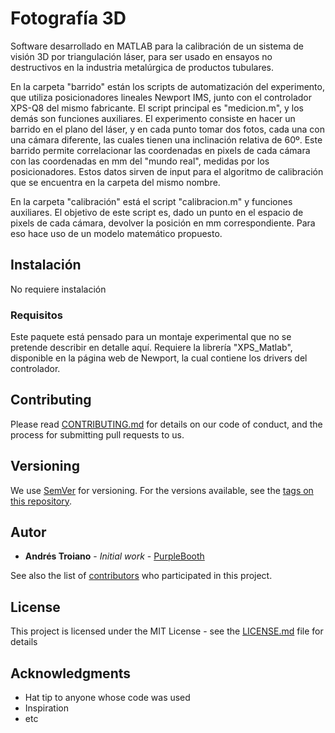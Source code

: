 # Fotografía 3D

Software desarrollado en MATLAB para la calibración de un sistema de visión 3D por triangulación láser, para ser usado en ensayos no destructivos en la industria metalúrgica de productos tubulares.

En la carpeta "barrido" están los scripts de automatización del experimento, que utiliza posicionadores lineales Newport IMS, junto con el controlador XPS-Q8 del mismo fabricante. El script principal es "medicion.m", y los demás son funciones auxiliares. El experimento consiste en hacer un barrido en el plano del láser, y en cada punto tomar dos fotos, cada una con una cámara diferente, las cuales tienen una inclinación relativa de 60º. Este barrido permite correlacionar las coordenadas en pixels de cada cámara con las coordenadas en mm del "mundo real", medidas por los posicionadores. Estos datos sirven de input para el algoritmo de calibración que se encuentra en la carpeta del mismo nombre.

En la carpeta "calibración" está el script "calibracion.m" y funciones auxiliares. El objetivo de este script es, dado un punto en el espacio de pixels de cada cámara, devolver la posición en mm correspondiente. Para eso hace uso de un modelo matemático propuesto.

## Instalación

No requiere instalación

### Requisitos

Este paquete está pensado para un montaje experimental que no se pretende describir en detalle aquí.
Requiere la librería "XPS_Matlab", disponible en la página web de Newport, la cual contiene los drivers del controlador.

## Contributing

Please read [CONTRIBUTING.md](https://gist.github.com/PurpleBooth/b24679402957c63ec426) for details on our code of conduct, and the process for submitting pull requests to us.

## Versioning

We use [SemVer](http://semver.org/) for versioning. For the versions available, see the [tags on this repository](https://github.com/your/project/tags). 

## Autor

* **Andrés Troiano** - *Initial work* - [PurpleBooth](https://github.com/PurpleBooth)

See also the list of [contributors](https://github.com/your/project/contributors) who participated in this project.

## License

This project is licensed under the MIT License - see the [LICENSE.md](LICENSE.md) file for details

## Acknowledgments

* Hat tip to anyone whose code was used
* Inspiration
* etc
